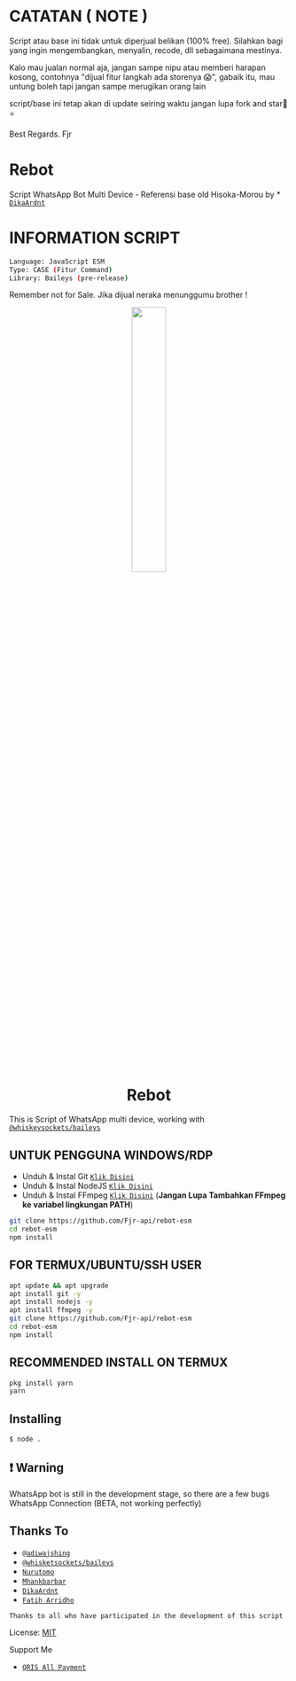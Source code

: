 # CATATAN ( NOTE )
Script atau base ini tidak untuk diperjual belikan (100% free). Silahkan bagi yang ingin mengembangkan, menyalin, recode, dll sebagaimana mestinya.

Kalo mau jualan normal aja, jangan sampe nipu atau memberi harapan kosong, contohnya "dijual fitur langkah ada storenya 😱", gabaik itu, mau untung boleh tapi jangan sampe merugikan orang lain 

script/base ini tetap akan di update seiring waktu jangan lupa fork and star🍴⭐

Best Regards. Fjr

# Rebot
Script WhatsApp Bot Multi Device - Referensi base old Hisoka-Morou by * [`DikaArdnt`](https://github.com/DikaArdnt)

# INFORMATION SCRIPT
```bash
Language: JavaScript ESM
Type: CASE (Fitur Command)
Library: Baileys (pre-release)
```

Remember not for Sale. Jika dijual neraka menunggumu brother !

<p align="center">
	<img src="https://rebot-studio.my.id/assets/img/3ef3144887d67003aacea%20(2).jpg" width="35%" style="margin-left: auto;margin-right: auto;display: block;">
</p>
<h1 align="center">Rebot</h1>

This is Script of WhatsApp multi device, working with [`@whiskeysockets/baileys`](https://github.com/whiskeysockets/baileys)


## UNTUK PENGGUNA WINDOWS/RDP

* Unduh & Instal Git [`Klik Disini`](https://git-scm.com/downloads)
* Unduh & Instal NodeJS [`Klik Disini`](https://nodejs.org/en/download)
* Unduh & Instal FFmpeg [`Klik Disini`](https://ffmpeg.org/download.html) (**Jangan Lupa Tambahkan FFmpeg ke variabel lingkungan PATH**)


```bash
git clone https://github.com/Fjr-api/rebot-esm
cd rebot-esm
npm install
```


## FOR TERMUX/UBUNTU/SSH USER

```bash
apt update && apt upgrade
apt install git -y
apt install nodejs -y
apt install ffmpeg -y
git clone https://github.com/Fjr-api/rebot-esm
cd rebot-esm
npm install
```

## RECOMMENDED INSTALL ON TERMUX

```bash
pkg install yarn
yarn
```

## Installing
```bash
$ node .
```

## ❗ Warning
WhatsApp bot is still in the development stage, so there are a few bugs
WhatsApp Connection (BETA, not working perfectly)


## Thanks To
* [`@adiwajshing`](https://github.com/adiwajshing)
* [`@whisketsockets/baileys`](https://github.com/whiskeysockets/baileys)
* [`Nurutomo`](https://github.com/Nurutomo)
* [`Mhankbarbar`](https://github.com/MhankBarBar)
* [`DikaArdnt`](https://github.com/DikaArdnt)
* [`Fatih Arridho`](https://github.com/FatihArridho)

```Thanks to all who have participated in the development of this script```


License: [MIT](https://en.wikipedia.org/wiki/MIT_License)

Support Me
* [`QRIS All Payment`](https://rebot-studio.my.id/assets/img/jestDrbl.png)
